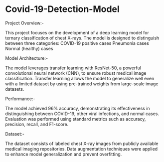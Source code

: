 # Covid-19-Detection-Model

Project Overview:- 

This project focuses on the development of a deep learning model for ternary classification of chest X-rays. The model is designed to distinguish between three categories:
COVID-19 positive cases
Pneumonia cases
Normal (healthy) cases

Model Architecture:- 

The model leverages transfer learning with ResNet-50, a powerful convolutional neural network (CNN), to ensure robust medical image classification.
Transfer learning allows the model to generalize well even with a limited dataset by using pre-trained weights from large-scale image datasets.

Performance:- 

The model achieved 96% accuracy, demonstrating its effectiveness in distinguishing between COVID-19, other viral infections, and normal cases.
Evaluation was performed using standard metrics such as accuracy, precision, recall, and F1-score.

Dataset:- 

The dataset consists of labeled chest X-ray images from publicly available medical imaging repositories.
Data augmentation techniques were applied to enhance model generalization and prevent overfitting.
